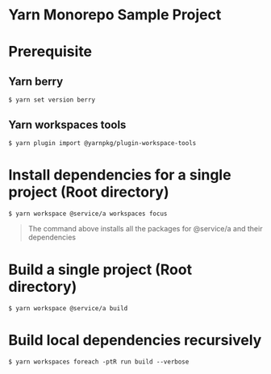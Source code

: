 # Yarn Monorepo Sample Project

# Prerequisite

## Yarn berry
```
$ yarn set version berry
```

## Yarn workspaces tools
```
$ yarn plugin import @yarnpkg/plugin-workspace-tools
```

# Install dependencies for a single project (Root directory)
```
$ yarn workspace @service/a workspaces focus
```
> The command above installs all the packages for @service/a and their dependencies

# Build a single project (Root directory)
```
$ yarn workspace @service/a build
```

# Build local dependencies recursively
```
$ yarn workspaces foreach -ptR run build --verbose
```
